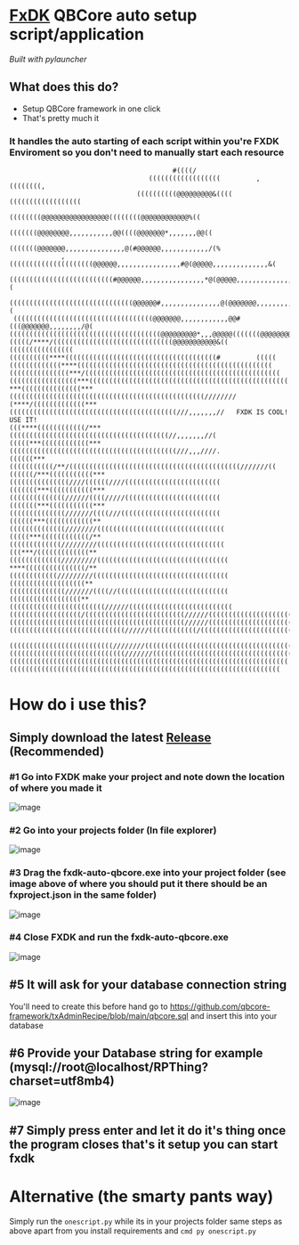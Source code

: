 # [FxDK](https://docs.fivem.net/docs/fxdk/) QBCore auto setup script/application

*Built with pylauncher*

## What does this do?
* Setup QBCore framework in one click
* That's pretty much it

### It handles the auto starting of each script within you're FXDK Enviroment so you don't need to manually start each resource
```
                                         #((((/                                                     
                                   ((((((((((((((((((         ,((((((((,                            
                                ((((((((((@@@@@@@@@&((((  ((((((((((((((((((                        
                              ((((((((@@@@@@@@@@@@@@@@@((((((((@@@@@@@@@@@@%((                      
                             (((((((@@@@@@@@,,,,,,,,,,,@@((((@@@@@@@*,,,,,,,@@((                    
                            (((((((@@@@@@@,,,,,,,,,,,,,,,@(#@@@@@@,,,,,,,,,,,,/(%                   
             ,(((((((((((((((((((((@@@@@@,,,,,,,,,,,,,,,,#@(@@@@@,,,,,,,,,,,,,,&(                   
        ((((((((((((((((((((((((((#@@@@@@,,,,,,,,,,,,,,,,*@(@@@@@,,,,,,,,,,,,,,#(                   
    (((((((((((((((((((((((((((((((@@@@@@#,,,,,,,,,,,,,,,@(@@@@@@@,,,,,,,,,,,,,(                    
 (((((((((((((((((((((((((((((((((((@@@@@@@,,,,,,,,,,,,@@#(((@@@@@@@,,,,,,,,/@(                     
((((((((((((((((((((((((((((((((((((((@@@@@@@@@*,,,@@@@@(((((((@@@@@@@@@@@@@(#                      
(((((/****/((((((((((((((((((((((((((((((@@@@@@@@@@@&((    ((((((((((((((((                         
((((((((((****((((((((((((((((((((((((((((((((((((((#         (((((                                 
(((((((((((((****(((((((((((((((((((((((((((((((((((((((((((((((((                                  
(((((((((((((((***/(((((((((((((((((((((((((((((((((((((((((((((((((                                
(((((((((((((((((***((((((((((((((((((((((((((((((((((((((((((((((((((                              
***(((((((((((((((***(((((((((((((((((((((((((((((((((((((((((((((((((////////                      
(****/(((((((((((((***((((((((((((((((((((((((((((((((((((((((((///,,,,,,,//   FXDK IS COOL! USE IT!                    
(((****((((((((((((/***((((((((((((((((((((((((((((((((((((((((//,,,,,,,//(                         
(((((***((((((((((((***((((((((((((((((((((((((((((((((((((((((((///,,,////.                        
((((((***(((((((((((/**/(((((((((((((((((((((((((((((((((((((((((((///////((                        
((((((/***(((((((((((***(((((((((((((((////((((((////((((((((((((((((((((((((                       
(((((((***(((((((((((***((((((((((((((//////((((/////((((((((((((((((((((((((                       
(((((((***(((((((((((***((((((((((((((///////((((///(((((((((((((((((((((((((                       
((((((***((((((((((((**((((((((((((((////////((((((((((((((((((((((((((((((((                       
(((((***((((((((((((/**(((((((((((((/////////((((((((((((((((((((((((((((((((                       
(((***/(((((((((((((**(((((((((((((/////////(((((((((((((((((((((((((((((((((                       
****(((((((((((((((/**((((((((((((/////////((((((((((((((((((((((((((((((((((                       
(((((((((((((((((((**((((((((((((((///////((((//((((((((((((((((((((((((((((                        
((((((((((((((((((**((((((((((((((((((((((((//////((((((((((((((((((((((((((                        
((((((((((((((((((/(((((((((((((((((((((((((//////(((((((((((((((((((((((((                         
((((((((((((((((((((((((((((((((((((((((((((//////(((((((((((((((((((((((((                         
(((((((((((((((((((((((((((((//////((((((((((((/((((((((((((((((((((((((((                          
  ((((((((((((((((((((((((((////////(((((((((((((((((((((((((((((((((((((                           
(((((((((((((((((((((((((((((///////(((((((((((((((((((((((((((((((((((                             
((((((((((((((((((((((((((((((((((((((((((((((((((((((((((((((((((((((                              
((((((((((((((((((((((((((((((((((((((((((((((((((((((((((((((((((((                                
```

# How do i use this?
## Simply download the latest [Release](https://github.com/gtasnail/fxdk-qbcore-autosetup/releases) (Recommended)



### #1 Go into FXDK make your project and note down the location of where you made it
![image](https://github.com/gtasnail/fxdk-qbcore-autosetup/assets/100861025/d825f93d-02ca-4260-b569-6911e1266395)

### #2 Go into your projects folder (In file explorer) 
![image](https://github.com/gtasnail/fxdk-qbcore-autosetup/assets/100861025/126bf5bf-9089-4ad8-a32a-c6e0f448038a)

### #3 Drag the fxdk-auto-qbcore.exe into your project folder (see image above of where you should put it there should be an fxproject.json in the same folder)
![image](https://github.com/gtasnail/fxdk-qbcore-autosetup/assets/100861025/ced3befb-7ca7-44b9-8a01-0c470fe861f8)

### #4 Close FXDK and run the fxdk-auto-qbcore.exe 
![image](https://github.com/gtasnail/fxdk-qbcore-autosetup/assets/100861025/6d16e96d-2f51-48d6-9d95-724659dc4dba)

## #5 It will ask for your database connection string
You'll need to create this before hand go to 
https://github.com/qbcore-framework/txAdminRecipe/blob/main/qbcore.sql
and insert this into your database

## #6 Provide your Database string for example (mysql://root@localhost/RPThing?charset=utf8mb4)
![image](https://github.com/gtasnail/fxdk-qbcore-autosetup/assets/100861025/e4fd59a4-5538-48d9-b361-8e9aaa0bbab9)

## #7 Simply press enter and let it do it's thing once the program closes that's it setup you can start fxdk




# Alternative (the smarty pants way)
Simply run the `onescript.py` while its in your projects folder same steps as above apart from you install requirements and `cmd py onescript.py`
